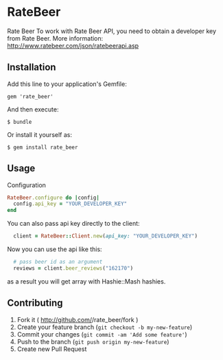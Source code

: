 # RateBeer

Rate Beer
    To work with Rate Beer API, you need to obtain a developer key from Rate Beer. More information: http://www.ratebeer.com/json/ratebeerapi.asp

## Installation

Add this line to your application's Gemfile:

    gem 'rate_beer'

And then execute:

    $ bundle

Or install it yourself as:

    $ gem install rate_beer


## Usage

Configuration

```ruby
RateBeer.configure do |config|
  config.api_key = "YOUR_DEVELOPER_KEY"
end
```

You can also pass api key directly to the client:

```ruby
  client = RateBeer::Client.new(api_key: "YOUR_DEVELOPER_KEY")
```

Now you can use the api like this:

```ruby
  # pass beer id as an argument
  reviews = client.beer_reviews("162170")
```
as a result you will get array with Hashie::Mash hashies.

## Contributing

1. Fork it ( http://github.com/<my-github-username>/rate_beer/fork )
2. Create your feature branch (`git checkout -b my-new-feature`)
3. Commit your changes (`git commit -am 'Add some feature'`)
4. Push to the branch (`git push origin my-new-feature`)
5. Create new Pull Request
